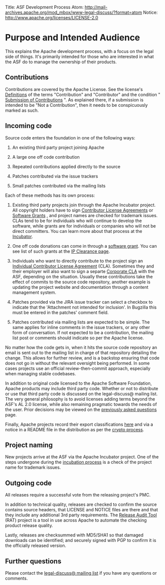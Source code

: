Title: ASF Development Process
Atom: http://mail-archives.apache.org/mod_mbox/www-legal-discuss/?format=atom
Notice: http://www.apache.org/licenses/LICENSE-2.0

# Purpose and Intended Audience #

This explains the Apache development process, with a focus on the legal
side of things. It's primarily intended for those who are interested in
what the ASF do to manage the ownership of their products.

## Contributions ##

Contributions are covered by the Apache License. See the license's
[Definitions](/licenses/LICENSE-2.0.html#definitions) of the terms
"Contribution" and "Contributor" and the condition " [Submission of
Contributions](/licenses/LICENSE-2.0.html#contributions) ". As explained
there, if a submission is intended to be "Not a Contribution", then it
needs to be conspicuously marked as such.

## Incoming code ##

Source code enters the foundation in one of the following ways:

1. An existing third party project joining Apache

1. A large one off code contribution

1. Repeated contributions applied directly to the source

1. Patches contributed via the issue trackers

1. Small patches contributed via the mailing lists

Each of these methods has its own process:

1. Existing third party projects join through the Apache Incubator project.
All copyright holders have to sign [Contributor License
Agreements](/licenses/#clas) or [Software Grants](/licenses/#grants) , and
project names are checked for trademark issues. CLAs tend to be for
individuals who will continue to develop the software, while grants are for
individuals or companies who will not be direct committers. You can learn
more about that process at the [Incubator](http://incubator.apache.org/).

1. One off code donations can come in through a [software
grant](/licenses/software-grant.txt). You can see list of such grants at
the [IP Clearance
page](http://incubator.apache.org/ip-clearance/index.html).

1. Individuals who want to directly contribute to the project sign an
[Individual Contributor License Agreement](/licenses/icla.txt) (CLA).
Sometimes they and their employer will also want to sign a separte
[Corporate CLA](/licenses/cla-corporate.txt) with the ASF, depending on the
situation. Usually these contributions take the effect of commits to the
source code repository, another example is updating the project website and
documentation through a content management system.

1. Patches provided via the JIRA issue tracker can select a checkbox to
indicate that the 'Attachment not intended for inclusion'. In Bugzilla this
must be entered in the patches' comment field.

1. Patches contributed via mailing lists are expected to be simple. The
same applies for inline comments in the issue trackers, or any other form
of conversation. If not expected to be a contribution, the mailing list
post or comments should indicate so per the Apache license.

No matter how the code gets in, when it hits the source code repository an
email is sent out to the mailing list in charge of that repository
detailing the change. This allows for further review, and is a backstop
ensuring that code does not go in without the relevant oversight being
performed. In some cases projects use an official review-then-commit
approach, especially when managing stable codebases.

In addition to original code licensed to the Apache Software Foundation,
Apache products may include third party code. Whether or not to distribute
or use that third party code is discussed on the legal-discuss@ mailing
list. The very general philosophy is to avoid licenses adding terms beyond
the ASF's AL 2.0 license, while also remaining pragmatic towards the needs
of the user. Prior decisions may be viewed on the [previously asked
questions](/legal/resolved.html) page.

Finally, Apache projects record their export classifications
[here](/licenses/exports/) and via a notice in a README file in the
distribution as per the [crypto process](/dev/crypto.html).

## Project naming ##

New projects arrive at the ASF via the Apache Incubator project. One of the
steps undergone during the [incubation
process](http://incubator.apache.org/incubation/Process_Description.html)
is a check of the project name for trademark issues.

## Outgoing code ##

All releases require a successful vote from the releasing project's PMC.

In addition to technical quality, releases are checked to confirm the
source contains source headers, that LICENSE and NOTICE files are there and
that they include any additional 3rd party requirements. The [Release Audit
Tool](https://cwiki.apache.org/confluence/display/incubator/RatProposal) (RAT) project is a tool
in use across Apache to automate the checking product release quality.

Lastly, releases are checksummed with MD5/SHA1 so that damaged downloads
can be identified; and securely signed with PGP to confirm it is the
officially released version.

## Further questions ##

Please contact the [legal-discuss@ mailing list](/foundation/mailinglists.html#foundation-legal)
if you have any questions or comments.

